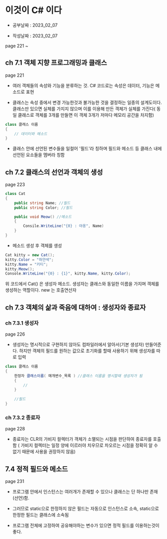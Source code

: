 # 이것이 C# 이다

- 공부날짜 : 2023_02_07

- 작성날짜 : 2023_02_07

page 221 ~ 

## ch 7.1 객체 지향 프로그래밍과 클래스

page 221

* 여러 객체들의 속성와 기능을 분류하는 것. C# 코드로는 속성은 데이터, 기능은 메소드로 표현

* 클래스는 속성 중에서 변경 가능한것과 불가능한 것을 결정하는 일종의 설계도이다. 클래스만 있으면 실체를 가지지 않으며 이를 이용해 만든 객체가 실체를 가진다( 동일 클래스로 객체를 3개를 만들면 이 객체 3개가 저마다 메모리 공간을 차지함)

```C#
class 클래스 이름
{
    // 데이터와 메소드
}
```

* 클래스 안에 선언된 변수들을 일컬어 '필드'라 칭하며 필드와 메소드 등 클래스 내에 선언된 요소들을 멤버라 칭함

## ch 7.2 클래스의 선언과 객체의 생성

page 223

```C#
class Cat
{
    public string Name; //필드
    public string Color; //필드

    public void Meow() //메소드
    {
        Consile.WriteLine("{0} : 야옹", Name)
    }
}
```

* 메소드 생성 후 객체를 생성

```C#
Cat kitty = new Cat();
kitty.Color = "하얀색";
kitty.Name = "키티";
kitty.Meow();
Console.WriteLine("{0} : {1}", kitty.Name, kitty.Color);
```
위 코드에서 Cat() 은 생성자 메소드. 생성자는 클래스와 동일한 이름을 가지며 객체를 생성하는 역할이다. new 는 호출연산자

## ch 7.3 객체의 삶과 죽음에 대하여 : 생성자와 종료자

### ch 7.3.1 생성자

page 226

* 생성자는 명시적으로 구현하지 않아도 컴파일러에서 알아서(기본 생성자) 만들어준다. 하지만 객체의 필드를 원하는 값으로 초기화를 할때 사용하기 위해 생성자를 따로 입력

```C#
class 클래스 이름
{
    한정자 클래스이름( 매개변수_목록 ) //클래스 이름을 명시할때 생성자가 됨
    {
        //
    }
    
    //필드
}
```

### ch 7.3.2 종료자

page 228

* 종료자는 CLR의 가비지 컬렉터가 객체가 소멸되는 시점을 판단하여 종료자를 호출함 ( 가비지 컬렉터는 일정 양에 이르러야 치우므로 차오르는 시점을 정확히 알 수 없기 때문에 사용을 권장하지 않음)

## 7.4 정적 필드와 메소드

page 231 

* 프로그램 안에서 인스턴스는 여러개가 존재할 수 있으나 클래스는 단 하나만 존재(선언)함.

* 그러므로 static으로 한정하지 않은 필드는 자동으로 인스턴스로 소속, static으로 한정한 필드는 클래스에 소속됨

* 프로그램 전체에 고정하여 공유해야하는 변수가 있으면 정적 필드를 이용하는것이 좋다.